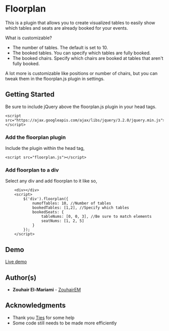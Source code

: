 # Floorplan
This is a plugin that allows you to create visualized tables to easily show which tables and seats are already booked for your events.

What is customizable?
* The number of tables. The default is set to 10.
* The booked tables. You can specify which tables are fully booked.
* The booked chairs. Specify which chairs are booked at tables that aren't fully booked.

A lot more is customizable like positions or number of chairs, but you can tweak them in the floorplan.js plugin in settings.

## Getting Started

Be sure to include jQuery above the floorplan.js plugin in your head tags.

```
<script src="https://ajax.googleapis.com/ajax/libs/jquery/3.2.0/jquery.min.js"></script>
```

### Add the floorplan plugin

Include the plugin within the head tag,

```
<script src="floorplan.js"></script>
```


### Add floorplan to a div
Select any div and add floorplan to it like so,

```
    <div></div>
    <script>
        $('div').floorplan({
            numofTables: 10, //Number of tables
            bookedTables: [1,2], //Specify which tables
            bookedSeats: {
                tableNums: [0, 0, 3], //Be sure to match elements
                seatNums: [1, 2, 5]
            }
        });
    </script>
```
## Demo
[Live demo](http://mariami.nl/projects/floorplan/index.html)

## Author(s)

* **Zouhair El-Mariami**  - [ZouhairEM](https://github.com/https://github.com/ZouhairEM)

## Acknowledgments

* Thank you [Ties](https://github.com/Indoguy) for some help
* Some code still needs to be made more efficiently
